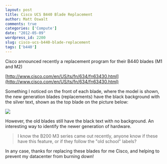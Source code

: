 ```yaml
---
layout: post
title: Cisco UCS B440 Blade Replacement
author: Matt Oswalt
comments: true
categories: ['Compute']
date: "2012-05-09"
wordpress_id: 2200
slug: cisco-ucs-b440-blade-replacement
tags: ['b440']
---
```



Cisco announced recently a replacement program for their B440 blades (M1 and M2)

[http://www.cisco.com/en/US/ts/fn/634/fn63430.html](http://www.cisco.com/en/US/ts/fn/634/fn63430.html)

Something I noticed on the front of each blade, where the model is shown, the new generation blades (replacements) have the black background with the silver text, shown as the top blade on the picture below:

[![](assets/2012/05/2012-05-09_14-01-22_373.jpg)](assets/2012/05/2012-05-09_14-01-22_373.jpg)

However, the old blades still have the black text with no background. An interesting way to identify the newer generation of hardware.

> I know the B200 M3 series came out recently, anyone know if these have this feature, or if they follow the "old school" labels?

In any case, thanks for replacing these blades for me Cisco, and helping to prevent my datacenter from burning down!
